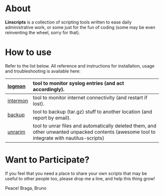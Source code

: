 # About #

**Linscripts** is a collection of scripting tools written to ease daily administrative work, or some just for the fun of coding (some may be even reinventing the wheel, sorry for that).

# How to use #

Refer to the list below. All reference and instructions for installation, usage and troubleshooting is available here:

| [logmon](logmon.md) | tool to monitor syslog entries (and act accordingly). |
|:--------------------|:------------------------------------------------------|
| [intermon](intermon.md) | tool to monitor internet connectivity (and restart if lost). |
| [backup](http://code.google.com/p/linscripts/source/browse/trunk/backup/backup.sh) | tool to backup (tar.gz) stuff to another location (and report by email). |
| [unrarim](http://code.google.com/p/linscripts/source/browse/trunk/unrarim/unrarim.sh) | tool to unrar files and automatically deleted them, and other unwanted unpacked contents (awesome tool to integrate with nautilus-scripts) |

# Want to Participate? #

If you feel that you need a place to share your own scripts that may be useful to other people too, please drop me a line, and help this thing grow!

Peace!
Braga, Bruno